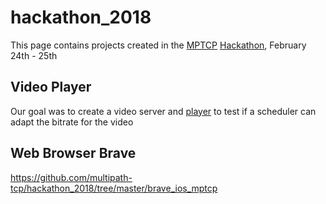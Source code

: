 # hackathon_2018

This page contains projects created in the [MPTCP](http://multipath-tcp.org "MPTCP") [Hackathon](https://uclouvain.be/en/research-institutes/icteam/ingi/emjd-spring-event-may-30-june-1st-2017-0.html "Hackathon"), February 24th - 25th

## Video Player

Our goal was to create a video server and [player](https://github.com/below/MPTCPVideoStreamer "https://github.com/below/MPTCPVideoStreamer") to test if a scheduler can adapt the bitrate for the video

## Web Browser Brave
https://github.com/multipath-tcp/hackathon_2018/tree/master/brave_ios_mptcp



